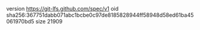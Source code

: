 version https://git-lfs.github.com/spec/v1
oid sha256:367751dabb071abc1bcbe0c97de8185828944ff58948d58ed61ba45061970bd5
size 21909
